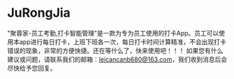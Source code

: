 # JuRongJia
"聚蓉家-员工考勤,打卡智能管理"是一款为专为员工使用的打卡App。员工可以使用本app进行每日打卡，上班下班各一次，每日打卡时间计算精准，不会出现打卡错误的现象，非常的方便快捷。还在等什么了，快来使用吧！！！
如果您有什么建议或问题，请联系我们的邮箱：leicancanb680@163.com，我们收到消息后会尽快给予您回复。
